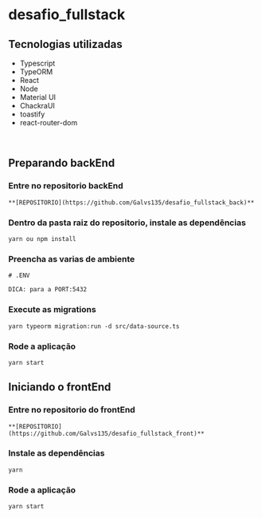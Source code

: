 # desafio_fullstack

## Tecnologias utilizadas

- Typescript
- TypeORM
- React
- Node
- Material UI
- ChackraUI
- toastify
- react-router-dom

<br/>

## Preparando backEnd

### Entre no repositorio backEnd

```
**[REPOSITORIO](https://github.com/Galvs135/desafio_fullstack_back)**
```

### Dentro da pasta raiz do repositorio, instale as dependências

```
yarn ou npm install
```

### Preencha as varias de ambiente

```
# .ENV

DICA: para a PORT:5432
```

### Execute as migrations

```
yarn typeorm migration:run -d src/data-source.ts
```

### Rode a aplicação

```
yarn start

```

## Iniciando o frontEnd

### Entre no repositorio do frontEnd

```
**[REPOSITORIO] (https://github.com/Galvs135/desafio_fullstack_front)**
```

### Instale as dependências

```
yarn
```

### Rode a aplicação

```
yarn start
```
